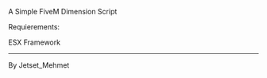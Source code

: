 A Simple FiveM Dimension Script

Requierements:

ESX Framework
____________________________


By Jetset_Mehmet
